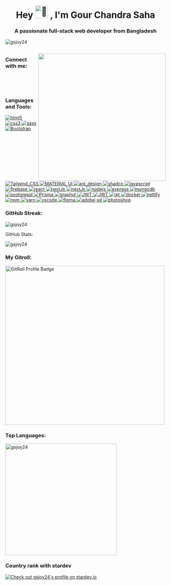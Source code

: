   <h1 align="center">
   Hey
   <picture>
    <source srcset="https://fonts.gstatic.com/s/e/notoemoji/latest/1f44b_1f3fd/512.webp" type="image/webp" />
    <img
     src="https://fonts.gstatic.com/s/e/notoemoji/latest/1f44b_1f3fd/512.gif"
     alt="👋"
     width="40"
     height="40"
    /> </picture
   >, I'm Gour Chandra Saha
  </h1>
  <h3 align="center">A passionate full-stack web developer from Bangladesh</h3>

  <p align="left">
   <img
    src="https://komarev.com/ghpvc/?username=gsjoy24&label=Profile%20views&color=0e75b6&style=flat"
    alt="gsjoy24"
   />
  </p>

  <p align="left">
   <a href="https://twitter.com/" target="blank"
    ><img src="https://img.shields.io/twitter/follow/?logo=twitter&style=for-the-badge" alt=""
   /></a>
  </p>

  <img src="https://i.pinimg.com/originals/ef/16/e4/ef16e4e68b0d3cb81e6bb8a8c3258d7e.gif" align="right" width="400" />

<h3 align="left">Connect with me:</h3>

  <p align="left">
   <a href="https://linkedin.com/in/goursahajoy" target="blank"
    ><img
     src="https://img.shields.io/badge/LinkedIn-0077B5?style=for-the-badge&logo=linkedin&logoColor=white"
     alt=""
   /></a>
  <a href="https://instagram.com/goursahajoy" target="blank"
    ><img
     src="https://img.shields.io/badge/Instagram-E4405F?style=for-the-badge&logo=instagram&logoColor=white"
     alt=""
   /></a>
<p>

<p align="left"><a href="https://facebook.com/goursahajoy" target="blank"
    ><img
     src="https://img.shields.io/badge/Facebook-1877F2?style=for-the-badge&logo=facebook&logoColor=white"
     alt=""
   /></a>
<a href="https://wa.me/01772528866" target="blank"
    ><img
     src="https://img.shields.io/badge/WhatsApp-25D366?style=for-the-badge&logo=whatsapp&logoColor=white"
     alt=""
   /></a></p>

<h3 align="left">Languages and Tools:</h3>
  <p align="left">
   <a href="https://www.w3schools.com/html/" target="_blank">
    <img
     src="https://img.shields.io/badge/HTML5-E34F26?style=for-the-badge&logo=html5&logoColor=white"
     alt="html5"
    />
   </a>
   <a href="https://www.w3schools.com/css/" target="_blank">
    <img src="https://img.shields.io/badge/CSS3-1572B6?style=for-the-badge&logo=css3&logoColor=white" alt="css3" />
   </a>
   <a href="https://sass-lang.com/" target="_blank">
    <img src="https://img.shields.io/badge/Sass-CC6699?style=for-the-badge&logo=sass&logoColor=white" alt="sass" />
   </a>
   <a href="https://getbootstrap.com/" target="_blank">
    <img
     src="https://img.shields.io/badge/Bootstrap-563D7C?style=for-the-badge&logo=bootstrap&logoColor=white"
     alt="Bootstrap"
    />
   </a>
   <a href="https://tailwindcss.com/" target="_blank">
    <img
     src="https://img.shields.io/badge/Tailwind_CSS-38B2AC?style=for-the-badge&logo=tailwind-css&logoColor=white"
     alt="Tailwind_CSS"
    />
   </a>
   <a href="https://mui.com/" target="_blank">
    <img
     src="https://img.shields.io/badge/Material%20UI-007FFF?style=for-the-badge&logo=mui&logoColor=white"
     alt="MATERIAL UI"
    />
   </a>
   <a href="https://ant.design/" target="_blank">
    <img
     src="https://img.shields.io/badge/Ant%20Design-1890FF?style=for-the-badge&logo=antdesign&logoColor=white"
     alt="ant_design"
    />
   </a>
   <a href="https://ui.shadcn.com/" target="_blank">
    <img
     src="https://img.shields.io/badge/shadcn%2Fui-000000?style=for-the-badge&logo=shadcnui&logoColor=white"
     alt="shadcn"
    />
   </a>
   <a href="https://developer.mozilla.org/en-US/docs/Web/JavaScript" target="_blank">
    <img
     src="https://img.shields.io/badge/JavaScript-F7DF1E?style=for-the-badge&logo=javascript&logoColor=black"
     alt="javascript"
    />
   </a>
   <a href="https://firebase.google.com/" target="_blank">
    <img
     src="https://img.shields.io/badge/firebase-ffca28?style=for-the-badge&logo=firebase&logoColor=black"
     alt="firebase"
    />
   </a>
   <a href="https://reactjs.org/" target="_blank">
    <img
     src="https://img.shields.io/badge/React-61DAFB?style=for-the-badge&logo=react&logoColor=black"
     alt="react"
    />
   </a>
   <a href="https://nextjs.org/" target="_blank">
    <img
     src="https://img.shields.io/badge/next%20js-000000?style=for-the-badge&logo=nextdotjs&logoColor=white"
     alt="nextJs"
    />
   </a>
   <a href="https://jestjs.io/" target="_blank">
    <img
     src="https://img.shields.io/badge/-jest-%23C21325?style=for-the-badge&logo=jest&logoColor=white"
     alt="nextJs"
    />
   </a>
   <a href="https://nodejs.org" target="_blank">
    <img
     src="https://img.shields.io/badge/Node.js-339933?style=for-the-badge&logo=node.js&logoColor=white"
     alt="nodejs"
    />
   </a>
   <a href="https://expressjs.com" target="_blank">
    <img
     src="https://img.shields.io/badge/Express.js-000000?style=for-the-badge&logo=express&logoColor=white"
     alt="express"
    />
   </a>
   <a href="https://www.mongodb.com/" target="_blank">
    <img
     src="https://img.shields.io/badge/MongoDB-47A248?style=for-the-badge&logo=mongodb&logoColor=white"
     alt="mongodb"
    />
   </a>
   <a href="https://www.postgresql.org" target="_blank">
    <img
     src="https://img.shields.io/badge/PostgreSQL-316192?style=for-the-badge&logo=postgresql&logoColor=white"
     alt="postgresql"
    />
   </a>
   <a href="https://prisma.io/" target="_blank">
    <img
     src="https://img.shields.io/badge/Prisma-3982CE?style=for-the-badge&logo=Prisma&logoColor=white"
     alt="Prisma"
    />
   </a>
   <a href="https://graphql.org/" target="_blank">
    <img
     src="https://img.shields.io/badge/-GraphQL-E10098?style=for-the-badge&logo=graphql&logoColor=white"
     alt="graphql"
    />
   </a>
   <a href="https://jwt.io/" target="_blank">
    <img
     src="https://img.shields.io/badge/JWT-000000?style=for-the-badge&logo=JSON%20web%20tokens&logoColor=white"
     alt="JWT"
    />
   </a>
   <a href="https://redux-toolkit.js.org/" target="_blank">
    <img src="https://img.shields.io/badge/Redux-593D88?style=for-the-badge&logo=redux&logoColor=white" alt="JWT" />
   </a>
   <a href="https://git-scm.com/" target="_blank">
    <img src="https://img.shields.io/badge/Git-F05032?style=for-the-badge&logo=git&logoColor=white" alt="git" />
   </a>
   <a href="https://www.docker.com/" target="_blank">
    <img
     src="https://img.shields.io/badge/Docker-2496ED?style=for-the-badge&logo=docker&logoColor=white"
     alt="docker"
    />
   </a>
   <a href="https://www.netlify.com/" target="_blank">
    <img
     src="https://img.shields.io/badge/Netlify-00C7B7?style=for-the-badge&logo=netlify&logoColor=white"
     alt="netlify"
    />
   </a>
   <a href="https://www.npmjs.com/" target="_blank">
    <img src="https://img.shields.io/badge/NPM-CB3837?style=for-the-badge&logo=npm&logoColor=white" alt="npm" />
   </a>
   <a href="https://yarnpkg.com/" target="_blank">
    <img src="https://img.shields.io/badge/Yarn-2C8EBB?style=for-the-badge&logo=yarn&logoColor=white" alt="yarn" />
   </a>
   <a href="https://code.visualstudio.com/" target="_blank">
    <img
     src="https://img.shields.io/badge/VSCode-007ACC?style=for-the-badge&logo=visual-studio-code&logoColor=white"
     alt="vscode"
    />
   </a>
   <a href="https://www.figma.com/" target="_blank">
    <img
     src="https://img.shields.io/badge/Figma-F24E1E?style=for-the-badge&logo=figma&logoColor=white"
     alt="figma"
    />
   </a>
   <a href="https://www.adobe.com/products/xd.html" target="_blank">
    <img
     src="https://img.shields.io/badge/Adobe XD-FF61F6?style=for-the-badge&logo=adobe-xd&logoColor=white"
     alt="adobe-xd"
    />
   </a>
   <a href="https://www.photoshop.com/en" target="_blank">
    <img
     src="https://img.shields.io/badge/Photoshop-31A8FF?style=for-the-badge&logo=adobe-photoshop&logoColor=white"
     alt="photoshop"
    />
   </a>
  </p>

  <h3 align="left">GitHub Streak:</h3>
  <p align="left">
   <img src="https://github-readme-streak-stats.herokuapp.com/?user=gsjoy24&theme=radical" alt="gsjoy24" />
  </p

  <h3 align="left">GitHub Stats:</h3>

  <p align="left">
   <img
    src="https://github-readme-stats.vercel.app/api?username=gsjoy24&show_icons=true&theme=radical"
    alt="gsjoy24"
   />
  </p>

<p align="left">
<h3 align="left">My Gitroll:</h3>
<a href="https://gitroll.io/profile/u3MXTX33dxiOAsHdpt2XTEwaAdnH3" target="_blank"><img src="https://gitroll.io/api/badges/profiles/v1/u3MXTX33dxiOAsHdpt2XTEwaAdnH3" width='500'  alt="GitRoll Profile Badge"/></a>

 <h3 align="left">Top Languages:</h3>
    <p align="left">
     <img
      src="https://github-readme-stats.vercel.app/api/top-langs/?username=gsjoy24&layout=compact&theme=radical"
      width="350"
      alt="gsjoy24"
     />
    </p>
</p>

 <h3 align="left">Country rank with stardev</h3>
<a href="https://stardev.io/developers/gsjoy24"><img alt="Check out gsjoy24&apos;s profile on stardev.io" src="https://stardev.io/developers/gsjoy24/badge/languages/country.svg" /></a>
